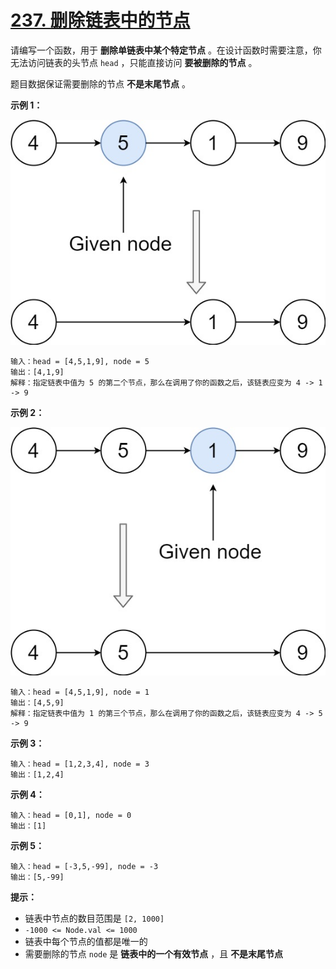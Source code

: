 # [237. 删除链表中的节点](https://leetcode-cn.com/problems/delete-node-in-a-linked-list/)

请编写一个函数，用于 **删除单链表中某个特定节点** 。在设计函数时需要注意，你无法访问链表的头节点 `head` ，只能直接访问 **要被删除的节点** 。

题目数据保证需要删除的节点 **不是末尾节点** 。

 

**示例 1：**

![img](assets/node1.jpg)

```
输入：head = [4,5,1,9], node = 5
输出：[4,1,9]
解释：指定链表中值为 5 的第二个节点，那么在调用了你的函数之后，该链表应变为 4 -> 1 -> 9
```

**示例 2：**

![img](assets/node2.jpg)

```
输入：head = [4,5,1,9], node = 1
输出：[4,5,9]
解释：指定链表中值为 1 的第三个节点，那么在调用了你的函数之后，该链表应变为 4 -> 5 -> 9
```

**示例 3：**

```
输入：head = [1,2,3,4], node = 3
输出：[1,2,4]
```

**示例 4：**

```
输入：head = [0,1], node = 0
输出：[1]
```

**示例 5：**

```
输入：head = [-3,5,-99], node = -3
输出：[5,-99]
```

 

**提示：**

- 链表中节点的数目范围是 `[2, 1000]`
- `-1000 <= Node.val <= 1000`
- 链表中每个节点的值都是唯一的
- 需要删除的节点 `node` 是 **链表中的一个有效节点** ，且 **不是末尾节点**